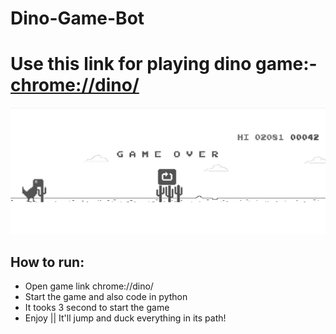 # Dino-Game-Bot

# Use this link for playing dino game:-  [chrome://dino/](chrome://dino/)

![](img/dino-ss.JPG)

## How to run:
- Open game link chrome://dino/
- Start the game and also code in python 
- It tooks 3 second to start the game
- Enjoy ||  It'll jump and duck everything in its path!

